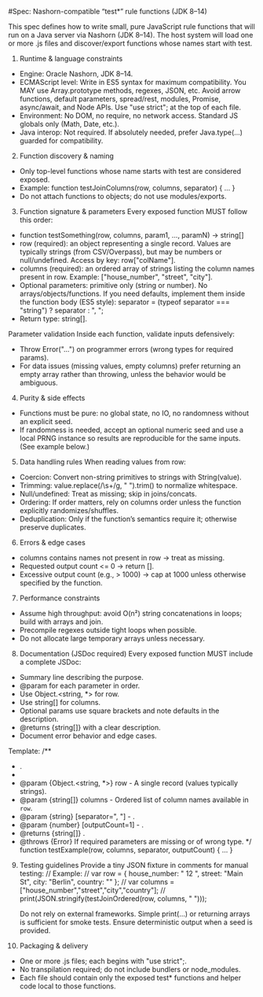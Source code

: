 #Spec: Nashorn-compatible “test*” rule functions (JDK 8–14)

This spec defines how to write small, pure JavaScript rule functions that will run on a Java server via Nashorn 
(JDK 8–14). The host system will load one or more .js files and discover/export functions whose names start with test.
1) Runtime & language constraints
- Engine: Oracle Nashorn, JDK 8–14.
- ECMAScript level: Write in ES5 syntax for maximum compatibility.
        You MAY use Array.prototype methods, regexes, JSON, etc.
        Avoid arrow functions, default parameters, spread/rest, modules, Promise, async/await, and Node APIs.
        Use "use strict"; at the top of each file.
- Environment: No DOM, no require, no network access. Standard JS globals only (Math, Date, etc.).
- Java interop: Not required. If absolutely needed, prefer Java.type(...) guarded for compatibility.

2) Function discovery & naming
- Only top-level functions whose name starts with test are considered exposed.
- Example: function testJoinColumns(row, columns, separator) { ... }
- Do not attach functions to objects; do not use modules/exports.

3) Function signature & parameters
Every exposed function MUST follow this order:
- function testSomething(row, columns, param1, ..., paramN) -> string[]
- row (required): an object representing a single record. Values are typically strings (from CSV/Overpass), but may 
  be numbers or null/undefined. Access by key: row["colName"].
- columns (required): an ordered array of strings listing the column names present in row. Example: 
   ["house_number", "street", "city"].
- Optional parameters: primitive only (string or number). No arrays/objects/functions. If you need defaults, 
implement them inside the function body (ES5 style):
        separator = (typeof separator === "string") ? separator : ", ";
- Return type: string[].

Parameter validation
Inside each function, validate inputs defensively:
- Throw Error("...") on programmer errors (wrong types for required params).
- For data issues (missing values, empty columns) prefer returning an empty array rather than throwing, unless the 
behavior would be ambiguous.

4) Purity & side effects
- Functions must be pure: no global state, no IO, no randomness without an explicit seed.
- If randomness is needed, accept an optional numeric seed and use a local PRNG instance so results are reproducible 
  for the same inputs. (See example below.)

5) Data handling rules
When reading values from row:
- Coercion: Convert non-string primitives to strings with String(value).
- Trimming: value.replace(/\s+/g, " ").trim() to normalize whitespace.
- Null/undefined: Treat as missing; skip in joins/concats.
- Ordering: If order matters, rely on columns order unless the function explicitly randomizes/shuffles.
- Deduplication: Only if the function’s semantics require it; otherwise preserve duplicates.

6) Errors & edge cases
- columns contains names not present in row → treat as missing.
- Requested output count <= 0 → return [].
- Excessive output count (e.g., > 1000) → cap at 1000 unless otherwise specified by the function.

7) Performance constraints
- Assume high throughput: avoid O(n²) string concatenations in loops; build with arrays and join.
- Precompile regexes outside tight loops when possible.
- Do not allocate large temporary arrays unless necessary.

8) Documentation (JSDoc required)
Every exposed function MUST include a complete JSDoc:
- Summary line describing the purpose.
- @param for each parameter in order.
- Use Object.<string, *> for row.
- Use string[] for columns.
- Optional params use square brackets and note defaults in the description.
- @returns {string[]} with a clear description.
- Document error behavior and edge cases.

Template:
/**
* <One-line summary>.
*
* @param {Object.<string, *>} row - A single record (values typically strings).
* @param {string[]} columns - Ordered list of column names available in `row`.
* @param {string} [separator=", "] - <Describe optional param and default>.
* @param {number} [outputCount=1] - <Describe optional param and default>.
* @returns {string[]} <Describe the output semantics>.
* @throws {Error} If required parameters are missing or of wrong type.
*/
  function testExample(row, columns, separator, outputCount) { ... }

9) Testing guidelines
    Provide a tiny JSON fixture in comments for manual testing:
    // Example:
    // var row = { house_number: " 12 ", street: "Main St", city: "Berlin", country: "" };
    // var columns = ["house_number","street","city","country"];
    // print(JSON.stringify(testJoinOrdered(row, columns, " ")));

    Do not rely on external frameworks. Simple print(...) or returning arrays is sufficient for smoke tests.
    Ensure deterministic output when a seed is provided.

10) Packaging & delivery
- One or more .js files; each begins with "use strict";.
- No transpilation required; do not include bundlers or node_modules.
- Each file should contain only the exposed test* functions and helper code local to those functions.